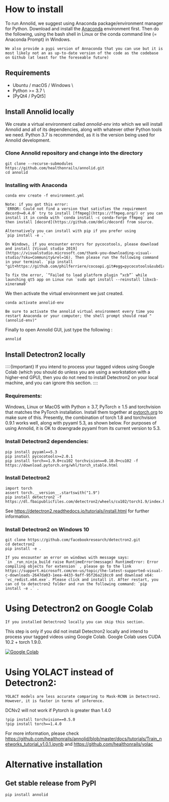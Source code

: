 # How to install

To run Annolid, we suggest using Anaconda package/environment manager for Python. Download and install the [Anaconda](https://www.anaconda.com/products/individual) environment first. Then do the following, using the bash shell in Linux or the conda command line (= Anaconda Prompt) in Windows.

```{note}
We also provide a pypi version of Annaconda that you can use but it is most likely not an as up-to-date version of the code as the codebase on Github (at least for the foreseable future)
```

## Requirements
- Ubuntu / macOS / Windows      \
- Python >= 3.7                 \
- [PyQt4 / PyQt5]

## Install Annolid locally

We create a virtual environment called _annolid-env_ into which we will install Annolid and all of its dependencies, along with whatever other Python tools we need. Python 3.7 is recommended, as it is the version being used for Annolid development.

### Clone Annolid repository and change into the directory
```
git clone --recurse-submodules https://github.com/healthonrails/annolid.git
cd annolid
```
### Installing with Anaconda
```
conda env create -f environment.yml
```

```{note}
Note: if you got this error:
`ERROR: Could not find a version that satisfies the requirement decord>=0.4.0` try to install [ffmpeg](https://ffmpeg.org/) or you can install it in conda with `conda install -c conda-forge ffmpeg` and then install [decord](https://github.com/dmlc/decord) from source.
```

```{note}
Alternatively you can install with pip if you prefer using
`pip install -e .`
```

```{note}
On Windows, if you encounter errors for pycocotools, please download and install [Visual studio 2019](https://visualstudio.microsoft.com/thank-you-downloading-visual-studio/?sku=Community&rel=16). Then please run the following command in your terminal. `pip install "git+https://github.com/philferriere/cocoapi.git#egg=pycocotools&subdirectory=PythonAPI"`
```

```{note}
To fix the error, `“Failed to load platform plugin “xcb”` while launching qt5 app on Linux run `sudo apt install --reinstall libxcb-xinerama0`
```

We then activate the virtual environment we just created.
```
conda activate annolid-env
```

```{note}
Be sure to activate the annolid virtual environment every time you restart Anaconda or your computer; the shell prompt should read "(annolid-env)"
```

Finally to open Annolid GUI, just type the following :
```
annolid
```


## Install Detectron2 locally
::::{Important}
If you intend to process your tagged videos using Google Colab (which you should do unless you are using a workstation with a higher-end GPU), then you do not need to install Detectron2 on your local machine, and you can ignore this section.
::::


### Requirements:

Windows, Linux or MacOS with Python ≥ 3.7, PyTorch ≥ 1.5 and torchvision that matches the PyTorch installation. Install them together at [pytorch.org](http://pytorch.org) to make sure of this. Presently, the combination of torch 1.8 and torchvision 0.9.1 works well, along with pyyaml 5.3, as shown below.
For purposes of using Annolid, it is OK to downgrade pyyaml from its current version to 5.3.

### Install Detectron2 dependencies:
```
pip install pyyaml==5.3
pip install pycocotools>=2.0.1
pip install torch==1.9.0+cu102 torchvision==0.10.0+cu102 -f https://download.pytorch.org/whl/torch_stable.html
```
### Install Detectron2
```
import torch
assert torch.__version__.startswith("1.9")    
pip install detectron2 -f https://dl.fbaipublicfiles.com/detectron2/wheels/cu102/torch1.9/index.html
```
See https://detectron2.readthedocs.io/tutorials/install.html for further information.


### Install Detectron2 on Windows 10

```
git clone https://github.com/facebookresearch/detectron2.git
cd detectron2
pip install -e .
```


```{note}
If you encounter an error on windows with message says:
`in _run_ninja_build raise RuntimeError(message) RuntimeError: Error compiling objects for extension` , please go to the link https://support.microsoft.com/en-us/topic/the-latest-supported-visual-c-downloads-2647da03-1eea-4433-9aff-95f26a218cc0 and download x64: `vc_redist.x64.exe`. Please click and install it. After restart, you can cd to detectron2 folder and run the following command: `pip install -e .` .
```

# Using Detectron2 on Google Colab
```{note}
If you installed Detectron2 locally you can skip this section.
```

This step is only if you did not install Detectron2 locally and intend to process your tagged videos using Google Colab.
Google Colab uses CUDA 10.2 + torch 1.9.0.

[![Google Colab](https://colab.research.google.com/assets/colab-badge.svg)](https://colab.research.google.com/github/healthonrails/annolid/blob/master/docs/tutorials/Annolid_on_Detectron2_Tutorial.ipynb)

# Using YOLACT instead of Detectron2:
```{note}
YOLACT models are less accurate comparing to Mask-RCNN in Detectron2. However, it is faster in terms of inference.
```
DCNv2 will not work if Pytorch is greater than 1.4.0

```
!pip install torchvision==0.5.0
!pip install torch==1.4.0
```

For more information, please check https://github.com/healthonrails/annolid/blob/master/docs/tutorials/Train_networks_tutorial_v1.0.1.ipynb and https://github.com/healthonrails/yolac


# Alternative installation
## Get stable release from PyPI
```
pip install annolid
```
